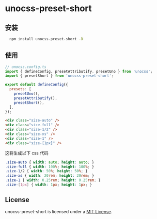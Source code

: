 # unocss-preset-short

## 安装

```bash
  npm install unocss-preset-short -D
```

## 使用

```js
// unocss.config.ts
import { defineConfig, presetAttributify, presetUno } from 'unocss';
import { presetShort } from 'unocss-preset-short';

export default defineConfig({
  presets: [
    presetUno(),
    presetAttributify(),
    presetShort(),
  ],
});
```

```html
<div class="size-auto" />
<div class="size-full" />
<div class="size-1/2" />
<div class="size-xs" />
<div class="size-1" />
<div class="size-[1px]" />
```

这将生成以下 css 代码

```css
.size-auto { width: auto; height: auto; }
.size-full { width: 100%; height: 100%; }
.size-1/2 { width: 50%; height: 50%; }
.size-xs { width: 20rem; height: 20rem; }
.size-1 { width: 0.25rem; height: 0.25rem; }
.size-[1px] { width: 1px; height: 1px; }
```

## License

unocss-preset-short is licensed under a [MIT License](./LICENSE).